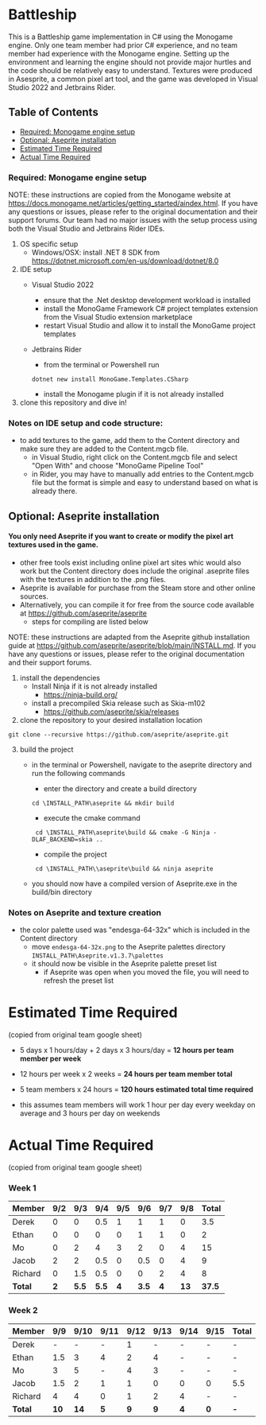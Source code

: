 # Battleship
This is a Battleship game implementation in C# using the Monogame engine. Only one team member had prior C# experience,
and no team member had experience with the Monogame engine. Setting up the environment and learning the engine should
not provide major hurtles and the code should be relatively easy to understand. Textures were produced in Asesprite, a 
common pixel art tool, and the game was developed in Visual Studio 2022 and Jetbrains Rider.

## Table of Contents
- [Required: Monogame engine setup](#required-monogame-engine-setup)
- [Optional: Aseprite installation](#optional-aseprite-installation)
- [Estimated Time Required](#estimated-time-required)
- [Actual Time Required](#actual-time-required)

### Required: Monogame engine setup
NOTE: these instructions are copied from the Monogame website at https://docs.monogame.net/articles/getting_started/aindex.html. 
If you have any questions or issues, please refer to the original documentation and their support forums. Our team had no 
major issues with the setup process using both the Visual Studio and Jetbrains Rider IDEs.
1. OS specific setup
    - Windows/OSX: install .NET 8 SDK from https://dotnet.microsoft.com/en-us/download/dotnet/8.0
2. IDE setup
    - Visual Studio 2022
      - ensure that the .Net desktop development workload is installed
      - install the MonoGame Framework C# project templates extension from the Visual Studio extension marketplace
      - restart Visual Studio and allow it to install the MonoGame project templates
    - Jetbrains Rider
      - from the terminal or Powershell run 
      
      ```dotnet new install MonoGame.Templates.CSharp```
    
      - install the Monogame plugin if it is not already installed
3. clone this repository and dive in!


### Notes on IDE setup and code structure:
- to add textures to the game, add them to the Content directory and make sure they are added to the Content.mgcb file.
    - in Visual Studio, right click on the Content.mgcb file and select "Open With" and choose "MonoGame Pipeline Tool"
    - in Rider, you may have to manually add entries to the Content.mgcb file but the format is simple and easy to 
    understand based on what is already there.
  

## Optional: Aseprite installation
#### **You only need Aseprite if you want to create or modify the pixel art textures used in the game.**
  - other free tools exist including online pixel art sites whic would also work but the Content directory does include the 
  original .aseprite files with the textures in addition to the .png files.
- Aseprite is available for purchase from the Steam store and other online sources. 
- Alternatively, you can compile it for free from the source code available at https://github.com/aseprite/aseprite
  - steps for compiling are listed below
  
NOTE: these instructions are adapted from the Aseprite github installation guide at https://github.com/aseprite/aseprite/blob/main/INSTALL.md.
If you have any questions or issues, please refer to the original documentation and their support forums.
1. install the dependencies
    - Install Ninja if it is not already installed
      - https://ninja-build.org/
    - install a precompiled Skia release such as Skia-m102
      - https://github.com/aseprite/skia/releases
2. clone the repository to your desired installation location

```git clone --recursive https://github.com/aseprite/aseprite.git```

3. build the project
    - in the terminal or Powershell, navigate to the aseprite directory and run the following commands
        - enter the directory and create a build directory
      
        ``` cd \INSTALL_PATH\aseprite && mkdir build ```
        - execute the cmake command
  
        ``` cd \INSTALL_PATH\aseprite\build && cmake -G Ninja -DLAF_BACKEND=skia ..```
        - compile the project

        ``` cd \INSTALL_PATH\\aseprite\build && ninja aseprite```
    - you should now have a compiled version of Aseprite.exe in the build/bin directory

### Notes on Aseprite and texture creation
- the color palette used was "endesga-64-32x" which is included in the Content directory
    - move `endesga-64-32x.png` to the Aseprite palettes directory `INSTALL_PATH\Aseprite.v1.3.7\palettes`
    - it should now be visible in the Aseprite palette preset list
      - if Aseprite was open when you moved the file, you will need to refresh the preset list


# Estimated Time Required
(copied from original team google sheet)

- 5 days x 1 hours/day + 2 days x 3  hours/day = **12 hours per team member per week**
- 12 hours per week x 2 weeks = **24 hours per team member total**
- 5 team members x 24 hours = **120 hours estimated total time required**

- this assumes team members will work 1 hour per day every weekday on average and 3 hours per day on weekends


# Actual Time Required
(copied from original team google sheet)

### Week 1
| Member    | 9/2   | 9/3     | 9/4     | 9/5   | 9/6     | 9/7   | 9/8    | Total    |
|-----------|-------|---------|---------|-------|---------|-------|--------|----------|
| Derek     | 0     | 0       | 0.5     | 1     | 1       | 1     | 0      | 3.5      |
| Ethan     | 0     | 0       | 0       | 0     | 1       | 1     | 0      | 2        |
| Mo        | 0     | 2       | 4       | 3     | 2       | 0     | 4      | 15       |
| Jacob     | 2     | 2       | 0.5     | 0     | 0.5     | 0     | 4      | 9        |
| Richard   | 0     | 1.5     | 0.5     | 0     | 0       | 2     | 4      | 8        |
| **Total** | **2** | **5.5** | **5.5** | **4** | **3.5** | **4** | **13** | **37.5** |


### Week 2
| Member     | 9/9 | 9/10 | 9/11 | 9/12 | 9/13 | 9/14 | 9/15 | Total |
|------------|-----|------|------|------|------|------|------|-------|
| Derek      | -   | -    | -    | 1    | -    | -    | -    | -     |
| Ethan      | 1.5 | 3    | 4    | 2    | 4    | -    | -    | -     |
| Mo         | 3   | 5    | -    | 4    | 3    | -    | -    | -     |
| Jacob      | 1.5 | 2    | 1    | 1    | 0    | 0    | 0    | 5.5   |
| Richard    | 4   | 4    | 0    | 1    | 2    | 4    | -    | -     | 
| **Total**  | **10**| **14** | **5** | **9** | **9** | **4** | **0** | **-** |
